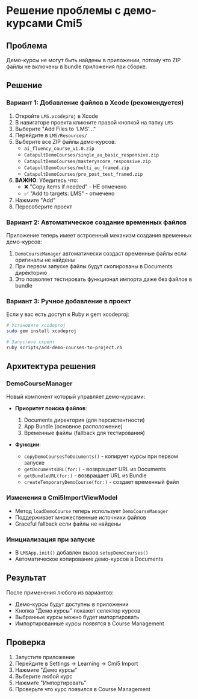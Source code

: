 # Решение проблемы с демо-курсами Cmi5

## Проблема
Демо-курсы не могут быть найдены в приложении, потому что ZIP файлы не включены в bundle приложения при сборке.

## Решение

### Вариант 1: Добавление файлов в Xcode (рекомендуется)

1. Откройте `LMS.xcodeproj` в Xcode
2. В навигаторе проекта кликните правой кнопкой на папку `LMS`
3. Выберите "Add Files to 'LMS'..."
4. Перейдите в `LMS/Resources/`
5. Выберите все ZIP файлы демо-курсов:
   - `ai_fluency_course_v1.0.zip`
   - `CatapultDemoCourses/single_au_basic_responsive.zip`
   - `CatapultDemoCourses/masteryscore_responsive.zip`
   - `CatapultDemoCourses/multi_au_framed.zip`
   - `CatapultDemoCourses/pre_post_test_framed.zip`
6. **ВАЖНО**: Убедитесь что:
   - ❌ "Copy items if needed" - НЕ отмечено
   - ✅ "Add to targets: LMS" - отмечено
7. Нажмите "Add"
8. Пересоберите проект

### Вариант 2: Автоматическое создание временных файлов

Приложение теперь имеет встроенный механизм создания временных демо-курсов:

1. `DemoCourseManager` автоматически создаст временные файлы если оригиналы не найдены
2. При первом запуске файлы будут скопированы в Documents директорию
3. Это позволяет тестировать функционал импорта даже без файлов в bundle

### Вариант 3: Ручное добавление в проект

Если у вас есть доступ к Ruby и gem xcodeproj:

```bash
# Установите xcodeproj
sudo gem install xcodeproj

# Запустите скрипт
ruby scripts/add-demo-courses-to-project.rb
```

## Архитектура решения

### DemoCourseManager
Новый компонент который управляет демо-курсами:

- **Приоритет поиска файлов**:
  1. Documents директория (для персистентности)
  2. App Bundle (основное расположение)
  3. Временные файлы (fallback для тестирования)

- **Функции**:
  - `copyDemoCoursesToDocuments()` - копирует курсы при первом запуске
  - `getDocumentsURL(for:)` - возвращает URL из Documents
  - `getBundleURL(for:)` - возвращает URL из Bundle
  - `createTemporaryDemoCourse(for:)` - создает временный файл

### Изменения в Cmi5ImportViewModel
- Метод `loadDemoCourse` теперь использует `DemoCourseManager`
- Поддерживает множественные источники файлов
- Graceful fallback если файлы не найдены

### Инициализация при запуске
- В `LMSApp.init()` добавлен вызов `setupDemoCourses()`
- Автоматическое копирование демо-курсов в Documents

## Результат
После применения любого из вариантов:
- Демо-курсы будут доступны в приложении
- Кнопка "Демо курсы" покажет селектор курсов
- Выбранные курсы можно будет импортировать
- Импортированные курсы появятся в Course Management

## Проверка
1. Запустите приложение
2. Перейдите в Settings → Learning → Cmi5 Import
3. Нажмите "Демо курсы"
4. Выберите любой курс
5. Нажмите "Импортировать"
6. Проверьте что курс появился в Course Management 